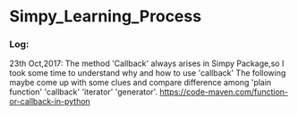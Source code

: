 # Simpy_Learning_Process
### Log:

23th Oct,2017: The method 'Callback' always arises in Simpy Package,so I took some time to understand why and how to use 'callback'
The following maybe come up with some clues and compare difference among 'plain function' 'callback' 'iterator' 'generator'.
https://code-maven.com/function-or-callback-in-python
